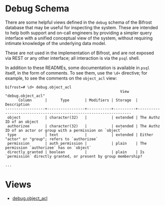 Debug Schema
============

There are some helpful views defined in the `debug` schema of the
Bifrost database that may be useful for inspecting the system.  These
are intended to help both support and on-call engineers by providing a
simpler query interface with a unified conceptual view of the system,
without requiring intimate knowledge of the underlying data model.

These are not used in the implementation of Bifrost, and are not exposed
via REST or any other interface; all interaction is via the `psql`
shell.

In addition to these READMEs, some documentation is available in
`psql` itself, in the form of comments.  To see them, use the `\d+`
directive; for example, to see the comments on the `object_acl` view:

```
bifrost=# \d+ debug.object_acl
                                                    View "debug.object_acl"
      Column      |      Type       | Modifiers | Storage  |                            Description
------------------+-----------------+-----------+----------+-------------------------------------------------------------------
 object           | character(32)   |           | extended | The Authz ID of an object
 authorizee       | character(32)   |           | extended | The Authz ID of an actor or group with a permission on `object`
 type             | text            |           | extended | Either "actor" or "group"; refers to `authorizee`
 permission       | auth_permission |           | plain    | The permission `authorizee` has on `object`
 directly_granted | boolean         |           | plain    | Is `permission` directly granted, or present by group membership?

...
```

# Views

* [debug.object_acl](object_acl.md)
